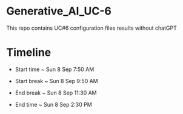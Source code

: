 # Generative_AI_UC-6
This repo contains UC#6 configuration files results without chatGPT

# Timeline
- Start time ~ Sun 8 Sep 7:50 AM

- Start break ~ Sun 8 Sep 9:50 AM

- End break ~ Sun 8 Sep 11:30 AM

- End time ~ Sun 8 Sep 2:30 PM
